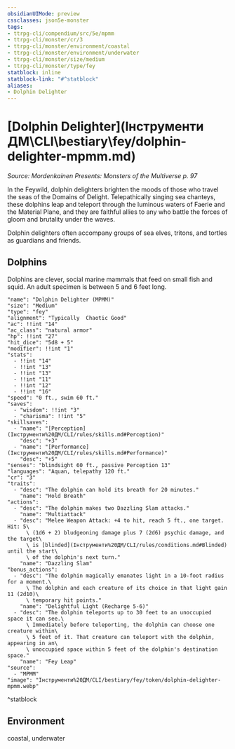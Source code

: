 ```yaml
---
obsidianUIMode: preview
cssclasses: json5e-monster
tags:
- ttrpg-cli/compendium/src/5e/mpmm
- ttrpg-cli/monster/cr/3
- ttrpg-cli/monster/environment/coastal
- ttrpg-cli/monster/environment/underwater
- ttrpg-cli/monster/size/medium
- ttrpg-cli/monster/type/fey
statblock: inline
statblock-link: "#^statblock"
aliases:
- Dolphin Delighter
---
```

# [Dolphin Delighter](Інструменти ДМ\CLI\bestiary\fey/dolphin-delighter-mpmm.md)
*Source: Mordenkainen Presents: Monsters of the Multiverse p. 97*  

In the Feywild, dolphin delighters brighten the moods of those who travel the seas of the Domains of Delight. Telepathically singing sea chanteys, these dolphins leap and teleport through the luminous waters of Faerie and the Material Plane, and they are faithful allies to any who battle the forces of gloom and brutality under the waves.

Dolphin delighters often accompany groups of sea elves, tritons, and tortles as guardians and friends.

## Dolphins

Dolphins are clever, social marine mammals that feed on small fish and squid. An adult specimen is between 5 and 6 feet long.

```statblock
"name": "Dolphin Delighter (MPMM)"
"size": "Medium"
"type": "fey"
"alignment": "Typically  Chaotic Good"
"ac": !!int "14"
"ac_class": "natural armor"
"hp": !!int "27"
"hit_dice": "5d8 + 5"
"modifier": !!int "1"
"stats":
  - !!int "14"
  - !!int "13"
  - !!int "13"
  - !!int "11"
  - !!int "12"
  - !!int "16"
"speed": "0 ft., swim 60 ft."
"saves":
  - "wisdom": !!int "3"
  - "charisma": !!int "5"
"skillsaves":
  - "name": "[Perception](Інструменти%20ДМ/CLI/rules/skills.md#Perception)"
    "desc": "+3"
  - "name": "[Performance](Інструменти%20ДМ/CLI/rules/skills.md#Performance)"
    "desc": "+5"
"senses": "blindsight 60 ft., passive Perception 13"
"languages": "Aquan, telepathy 120 ft."
"cr": "3"
"traits":
  - "desc": "The dolphin can hold its breath for 20 minutes."
    "name": "Hold Breath"
"actions":
  - "desc": "The dolphin makes two Dazzling Slam attacks."
    "name": "Multiattack"
  - "desc": "Melee Weapon Attack: +4 to hit, reach 5 ft., one target. Hit: 5\
      \ (1d6 + 2) bludgeoning damage plus 7 (2d6) psychic damage, and the target\
      \ is [blinded](Інструменти%20ДМ/CLI/rules/conditions.md#Blinded) until the start\
      \ of the dolphin's next turn."
    "name": "Dazzling Slam"
"bonus_actions":
  - "desc": "The dolphin magically emanates light in a 10-foot radius for a moment.\
      \ The dolphin and each creature of its choice in that light gain 11 (2d10)\
      \ temporary hit points."
    "name": "Delightful Light (Recharge 5-6)"
  - "desc": "The dolphin teleports up to 30 feet to an unoccupied space it can see.\
      \ Immediately before teleporting, the dolphin can choose one creature within\
      \ 5 feet of it. That creature can teleport with the dolphin, appearing in an\
      \ unoccupied space within 5 feet of the dolphin's destination space."
    "name": "Fey Leap"
"source":
  - "MPMM"
"image": "Інструменти%20ДМ/CLI/bestiary/fey/token/dolphin-delighter-mpmm.webp"
```
^statblock

## Environment

coastal, underwater